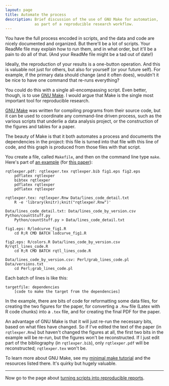 ```yaml
---
layout: page
title: Automate the process
description: Brief discussion of the use of GNU Make for automation,
             as part of a reproducible research workflow.
---
```


You have the full process encoded in scripts, and the data and
code are nicely documented and organized. But there'll be a lot of
scripts. Your ReadMe file may explain how to run them, and in what
order, but it'll be a pain to do all of that. (And your ReadMe file
might be a tad out of date!)

Ideally, the reproduction of your results is a one-button
operation. And this is valuable not just for others, but also for
yourself (or your future self). For example, if the primary data
should change (and it often does), wouldn't it be nice to have one
command that re-runs everything?

You could do this with a single all-encompassing script. Even better,
though, is to use [GNU Make](http://www.gnu.org/software/make). I
would argue that Make is the single most important tool for
reproducible research.

[GNU Make](http://www.gnu.org/software/make) was written for compiling
programs from their source code, but it can be used to coordinate any
command-line driven process, such as the various scripts that underlie
a data analysis project, or the construction of the figures and tables
for a paper.

The beauty of Make is that it both automates a process and documents
the dependencies in the project: this file is turned into that file
with this line of code, and this graph is produced from those files
with that script.

You create a file, called `Makefile`, and then on the command line
type `make`. Here's part of
[an example](https://github.com/kbroman/Paper_Rqtl_Experiences/blob/master/Makefile)
(for
[this paper](http://openresearchsoftware.metajnl.com/article/view/jors.at/43)):

    rqtlexper.pdf: rqtlexper.tex rqtlexper.bib fig1.eps fig2.eps
        pdflatex rqtlexper
        bibtex rqtlexper
        pdflatex rqtlexper
        pdflatex rqtlexper

    rqtlexper.tex: rqtlexper.Rnw Data/lines_code_detail.txt
        R -e 'library(knitr);knit("rqtlexper.Rnw")'

    Data/lines_code_detail.txt: Data/lines_code_by_version.csv Python/countStuff.py
        Python/countStuff.py > Data/lines_code_detail.txt

    fig1.eps: R/lodcurve_fig1.R
        cd R;R CMD BATCH lodcurve_fig1.R

    fig2.eps: R/colors.R Data/lines_code_by_version.csv R/rqtl_lines_code.R
        cd R;R CMD BATCH rqtl_lines_code.R

    Data/lines_code_by_version.csv: Perl/grab_lines_code.pl Data/versions.txt
        cd Perl;grab_lines_code.pl

Each batch of lines is like this:

    targetfile: dependencies
        [code to make the target from the dependencies]

In the example, there are bits of code for reformatting some data
files, for creating the two figures for the paper, for converting a
`.Rnw` file (Latex with R code chunks) into a `.tex` file, and for
creating the final PDF for the paper.

An advantage of GNU Make is that it will just re-run the necessary
bits, based on what files have changed. So if I've edited the text of
the paper (in `rqtlexper.Rnw`) but haven't changed the figures at all,
the first two bits in the example will be re-run, but the figures
won't be reconstructed. If I just edit part of the bibliography (in
`rqtlexper.bib`), only `rqtlexper.pdf` will be reconstructed;
`rqtlexper.tex` won't be.

To learn more about GNU Make, see my
[minimal make tutorial](http://kbroman.org/minimal_make) and the
resources listed there. It's quirky but hugely valuable.

---

Now go to the page about [turning scripts into reproducible reports](reports.html).
